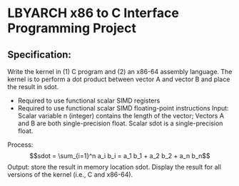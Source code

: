 # LBYARCH x86 to C Interface Programming Project

## Specification:
Write the kernel in (1) C program and (2) an x86-64 assembly language. The kernel is to perform a dot product between vector A and vector B and place the result in sdot.
- Required to use functional scalar SIMD registers
- Required to use functional scalar SIMD floating-point instructions
Input: Scalar variable n (integer) contains the length of the vector; Vectors A and B are both single-precision float. Scalar sdot is a single-precision float.

Process: $$sdot = \sum_{i=1}^n a_i b_i = a_1 b_1 + a_2 b_2 + a_n b_n$$
Output: store the result in memory location sdot. Display the result for all versions of the kernel (i.e., C and x86-64).
